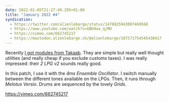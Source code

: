 ```yaml
---
date: 2022-01-05T21:27:49.295+01:00
title: "Jamuary 2022 #4"
syndication:
  - https://twitter.com/alienlebarge/status/1478825943007469568
  - https://www.youtube.com/watch?v=GBb9aa_qjMU
  - https://vimeo.com/662745217
  - https://mastodon.alienlebarge.ch/@alienlebarge/107571754545438417
---
```

Recently [I got modules from Takaab](https://alienlebarge.ch/photos/2021/12/4h65c/). They are simple but really well thought utilities (and really cheap if you exclude customs taxes). I was really impressed: their _2 LPG v2_ sounds really good.

In this patch, I use it with the _4ms Ensemble Oscillator_. I switch manually between the different tones available on the LPGs. Then, it runs through _Melotus Versio_.
Drums are sequenced by the lovely _Grids_.

https://vimeo.com/662745217
